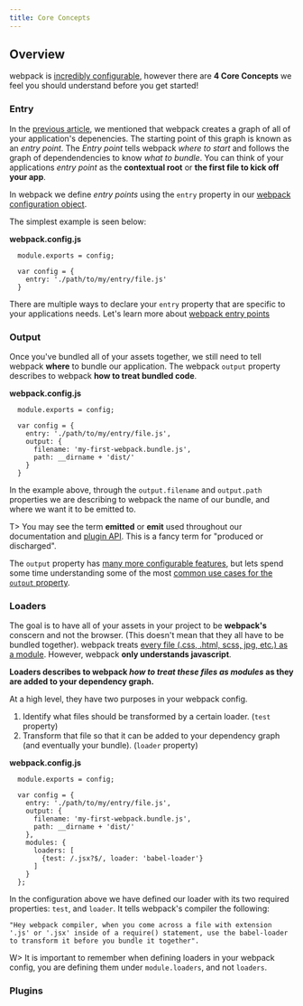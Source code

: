 ```yaml
---
title: Core Concepts
---
```


## Overview
webpack is [incredibly configurable](./api/configuration), however there are **4 Core Concepts** we feel you should understand before you get started! 

### Entry
In the [previous article](./index), we mentioned that webpack creates a graph of all of your application's depenencies. The starting point of this graph is known as an _entry point_. The _Entry point_ tells webpack _where to start_ and follows the graph of dependendencies to know _what to bundle_. You can think of your applications _entry point_ as the **contextual root** or **the first file to kick off your app**.

In webpack we define _entry points_ using the `entry` property in our [webpack configuration object](./configuration). 

The simplest example is seen below: 

**webpack.config.js**
```
  module.exports = config; 

  var config = {
    entry: './path/to/my/entry/file.js' 
  }

```

There are multiple ways to declare your `entry` property that are specific to your applications needs. Let's learn more about [webpack entry points](./entry-points)

### Output
Once you've bundled all of your assets together, we still need to tell webpack **where** to bundle our application. The webpack `output` property describes to webpack **how to treat bundled code**. 

**webpack.config.js**
```
  module.exports = config; 

  var config = {
    entry: './path/to/my/entry/file.js',
    output: {
      filename: 'my-first-webpack.bundle.js',
      path: __dirname + 'dist/'
    }
  }

```

In the example above, through the `output.filename` and `output.path` properties we are describing to webpack the name of our bundle, and where we want it to be emitted to.

T> You may see the term **emitted** or **emit** used throughout our documentation and [plugin API](../api/plugins). This is a fancy term for "produced or discharged". 

The `output` property has [many more configurable features](../api/configuration), but lets spend some time understanding some of the most [common use cases for the `output` property](./output).

### Loaders
The goal is to have all of your assets in your project to be **webpack's** conscern and not the browser. (This doesn't mean that they all have to be bundled together). webpack treats [every file (.css, .html, scss, jpg, etc.) as a module](./everything-is-a-module). However, webpack **only understands javascript**.

**Loaders describes to webpack _how to treat these files as modules_ as they are added to your dependency graph.**

At a high level, they have two purposes in your webpack config. 
1. Identify what files should be transformed by a certain loader. (`test` property)
2. Transform that file so that it can be added to your dependency graph (and eventually your bundle). (`loader` property)

**webpack.config.js**
```
  module.exports = config; 

  var config = {
    entry: './path/to/my/entry/file.js',
    output: {
      filename: 'my-first-webpack.bundle.js',
      path: __dirname + 'dist/'
    },
    modules: {
      loaders: [
        {test: /.jsx?$/, loader: 'babel-loader'} 
      ]
    }
  };
```

In the configuration above we have defined our loader with its two required properties: `test`, and `loader`. It tells webpack's compiler the following: 

```"Hey webpack compiler, when you come across a file with extension '.js' or '.jsx' inside of a require() statement, use the babel-loader to transform it before you bundle it together".```

W> It is important to remember when defining loaders in your webpack config, you are defining them under `module.loaders`, and not `loaders`.

### Plugins

